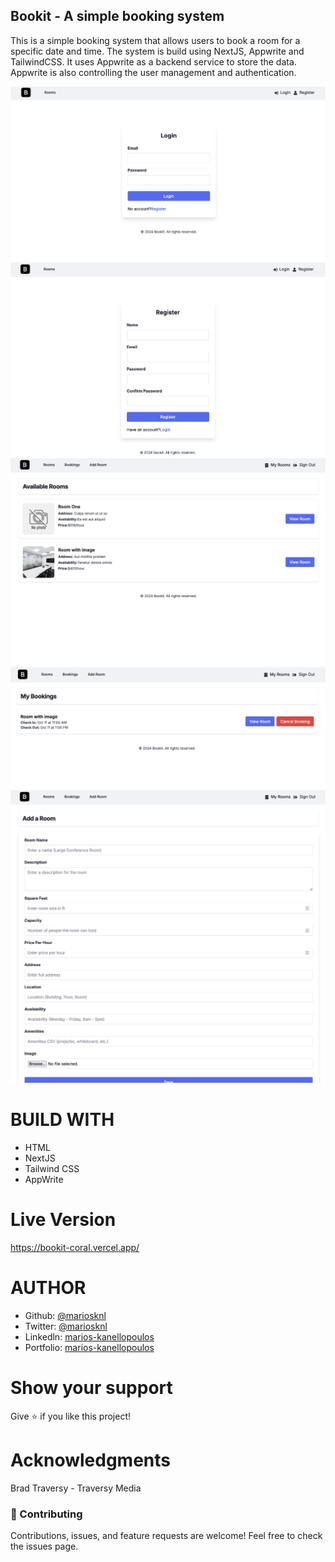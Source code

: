 ## Bookit - A simple booking system

This is a simple booking system that allows users to book a room for a specific date and time.
The system is build using NextJS, Appwrite and TailwindCSS. It uses Appwrite as a backend service
to store the data. Appwrite is also controlling the user management and authentication.

![Login](./assets/images/login.jpeg)
![Register](./assets/images/register.jpeg)
![Homepage](./assets/images/homepage.jpeg)
![My_Bookings](./assets/images/my_bookings.jpeg)
![Add_Room](./assets/images/add_room.jpeg)

# BUILD WITH

- HTML
- NextJS
- Tailwind CSS
- AppWrite

# Live Version

https://bookit-coral.vercel.app/

# AUTHOR

- Github: [@mariosknl](https://github.com/mariosknl)
- Twitter: [@mariosknl](https://x.com/MariosKnl)
- Linkedln: [marios-kanellopoulos](https://www.linkedin.com/in/marios-kanellopoulos)
- Portfolio: [marios-kanellopoulos](https://marioskanellopoulos.com/)

# Show your support

Give ⭐️ if you like this project!

# Acknowledgments

Brad Traversy - Traversy Media

### 🤝 Contributing

Contributions, issues, and feature requests are welcome!
Feel free to check the issues page.
